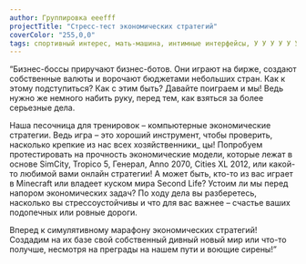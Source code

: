 ```yaml
---
author: Группировка eeefff
projectTitle: "Стресс-тест экономических стратегий"
coverColor: "255,0,0"
tags: спортивный интерес, мать-машина, интимные интерфейсы, У У У У У У У У У У У У У У У У У УУУ, желание, социальная хореография, (взгляд) из будущего на настоящее, аномалии коридоров, психодата, путь стоп
---
```

“Бизнес-боссы приручают бизнес-ботов. Они играют на бирже, создают собственные валюты и ворочают бюджетами небольших стран. Как к этому подступиться? Как с этим быть? Давайте поиграем и мы! Ведь нужно же немного набить руку, перед тем, как взяться за более серьезные дела.

Наша песочница для тренировок – компьютерные экономические стратегии. Ведь игра – это хороший инструмент, чтобы проверить, насколько крепкие из нас всех хозяйственники\_ цы! Попробуем протестировать на прочность экономические модели, которые лежат в основе SimCity, Tropico 5, Генерал, Anno 2070, Cities XL 2012, или какой-то любимой вами онлайн стратегии! А может быть, кто-то из вас играет в Minecraft или владеет куском мира Second Life? Устоим ли мы перед напором экономических задач? По ходу дела вы разберетесь, насколько вы стрессоустойчивы и что для вас важнее – счастье ваших подопечных или ровные дороги.

Вперед к симулятивному марафону экономических стратегий! Создадим на их базе свой собственный дивный новый мир или что-то получше, несмотря на преграды на нашем пути и воющие сирены!”
